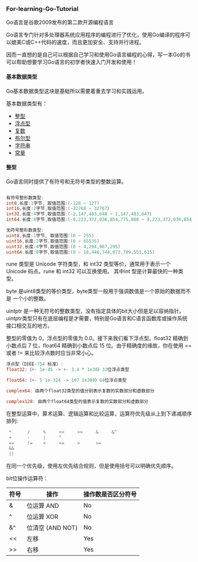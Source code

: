 ### For-learning-Go-Tutorial

Go语言是谷歌2009发布的第二款开源编程语言

Go语言专门针对多处理器系统应用程序的编程进行了优化，使用Go编译的程序可以媲美C或C++代码的速度，而且更加安全、支持并行进程。

因而一直想的是自己可以根据自己学习和使用Go语言编程的心得，写一本Go的书可以帮助想要学习Go语言的初学者快速入门开发和使用！

#### 基本数据类型

Go基本数据类型这块是基础所以需要着重去学习和实践运用。

基本数据类型有：
* [整型](#整型)
* [浮点型](#浮点型)
* [复数](#复数)
* [布尔型](#布尔型)
* [字符串](#字符串)
* [常量](#常量)

#### 整型
Go语言同时提供了有符号和无符号类型的整数运算。
```go

有符号整形数类型:
int8,长度:1字节, 取值范围:(-128 ~ 127)
int16,长度:2字节,取值范围:(-32768 ~ 32767）
int32,长度:4字节,取值范围:(-2,147,483,648 ~ 2,147,483,647）
int64.长度:8字节,取值范围:(-9,223,372,036,854,775,808 ~ 9,223,372,036,854,775,807)

无符号整形数类型:
uint8,长度:1字节, 取值范围:(0 ~ 255)
uint16,长度:2字节,取值范围:(0 ~ 65535)
uint32,长度:4字节,取值范围:(0 ~ 4,294,967,295)
uint64.长度:8字节,取值范围:(0 ~ 18,446,744,073,709,551,615)
```
rune 类型是 Unicode 字符类型，和 int32 类型等价，通常用于表示一个 Unicode 码点。rune 和 int32 可以互换使用。
其中int 型是计算最快的一种类型。

byte 是uint8类型的等价类型，byte类型一般用于强调数值是一个原始的数据而不是 一个小的整数。

uintptr 是一种无符号的整数类型，没有指定具体的bit大小但是足以容纳指针。 uintptr类型只有在底层编程是才需要，特别是Go语言和C语言函数库或操作系统接口相交互的地方。

整型的零值为 0，浮点型的零值为 0.0。接下来我们看下浮点型。float32 精确到小数点后 7 位，float64 精确到小数点后 15 位。由于精确度的缘故，你在使用 == 或者 != 来比较浮点数时应当非常小心。

```go
浮点型（IEEE-754 标准）:
float32:（+- 1e-45 -> +- 3.4 * 1e38）32位浮点类型

float64:（+- 5 1e-324 -> 107 1e308）64位浮点类型

complex64: 由两个float32类型的值分别表示复数的实数部分和虚数部分

complex128: 由两个float64类型的值表示复数的实数部分和虚数部分
```







在整型运算中，算术运算、逻辑运算和比较运算，运算符优先级从上到下递减顺序排列:
```go
 *      /     %     <<     >>     &     &^ 
 +      -     |     ^      
 ==     !=    <     <=     >      >=
 &&
 ||

```
在同一个优先级，使用左优先结合规则，但是使用括号可以明确优先顺序。

bit位操作运算符：

|符号 | 操作             |操作数是否区分符号 |
|-----|-----------------|------------------|
|  &	 | 位运算 AND       |No               | 
|  ^	 | 位运算 XOR       |No               | 
|  &^	| 位清空 (AND NOT) |No               | 
|  <<	| 左移             |Yes              | 
|  >> | 右移             |Yes              | 
